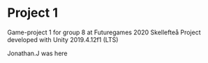 # Project 1

Game-project 1 for group 8 at Futuregames 2020 Skellefteå
Project developed with Unity 2019.4.12f1 (LTS)

Jonathan.J was here